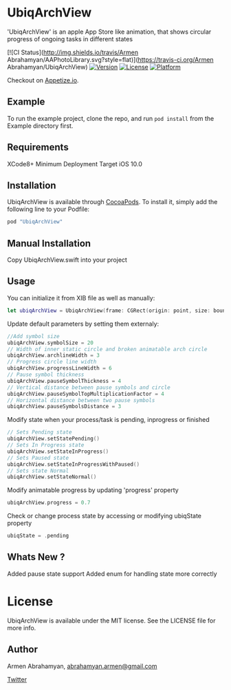# UbiqArchView
'UbiqArchView' is an apple App Store like animation, that shows circular progress of ongoing tasks in different states

[![CI Status](http://img.shields.io/travis/Armen Abrahamyan/AAPhotoLibrary.svg?style=flat)](https://travis-ci.org/Armen Abrahamyan/UbiqArchView)
[![Version](https://img.shields.io/cocoapods/v/UbiqArchView.svg?style=flat)](http://cocoapods.org/pods/UbiqArchView)
[![License](https://img.shields.io/cocoapods/l/UbiqArchView.svg?style=flat)](http://cocoapods.org/pods/UbiqArchView)
[![Platform](https://img.shields.io/cocoapods/p/UbiqArchView.svg?style=flat)](http://cocoapods.org/pods/UbiqArchView)



Checkout on [Appetize.io](https://appetize.io/embed/px9jyf50gf6yqdzaxz7n9n2nq8).


## Example

To run the example project, clone the repo, and run `pod install` from the Example directory first.

## Requirements
XCode8+
Minimum Deployment Target iOS 10.0

## Installation

UbiqArchView is available through [CocoaPods](http://cocoapods.org). To install
it, simply add the following line to your Podfile:

```ruby
pod "UbiqArchView"
```

## Manual Installation
Copy UbiqArchView.swift into your project

## Usage
You can initialize it from XIB file as well as manually:
```swift    
let ubiqArchView = UbiqArchView(frame: CGRect(origin: point, size: boundSize))
```
Update default parameters by setting them externaly:
```swift
//Add symbol size
ubiqArchView.symbolSize = 20
// Width of inner static circle and broken animatable arch circle
ubiqArchView.archlineWidth = 3
// Progress circle line width
ubiqArchView.progressLineWidth = 6
// Pause symbol thickness
ubiqArchView.pauseSymbolThickness = 4
// Vertical distance between pause symbols and circle
ubiqArchView.pauseSymbolTopMultiplicationFactor = 4
// Horizontal distance between two pause symbols
ubiqArchView.pauseSymbolsDistance = 3
```
Modify state when your process/task is pending, inprogress or finished
```swift
// Sets Pending state
ubiqArchView.setStatePending()
// Sets In Progress state
ubiqArchView.setStateInProgress()
// Sets Paused state
ubiqArchView.setStateInProgressWithPaused()
// Sets state Normal
ubiqArchView.setStateNormal()
```
Modify animatable progress by updating 'progress' property
```swift
ubiqArchView.progress = 0.7
```
Check or change process state by accessing or modifying ubiqState property
```swift
ubiqState = .pending
```

## Whats New ?

Added pause state support
Added enum for handling state more correctly

# License

UbiqArchView is available under the MIT license. See the LICENSE file for more info.

## Author
Armen Abrahamyan, abrahamyan.armen@gmail.com

[Twitter](https://twitter.com/VvV_Spawn)


